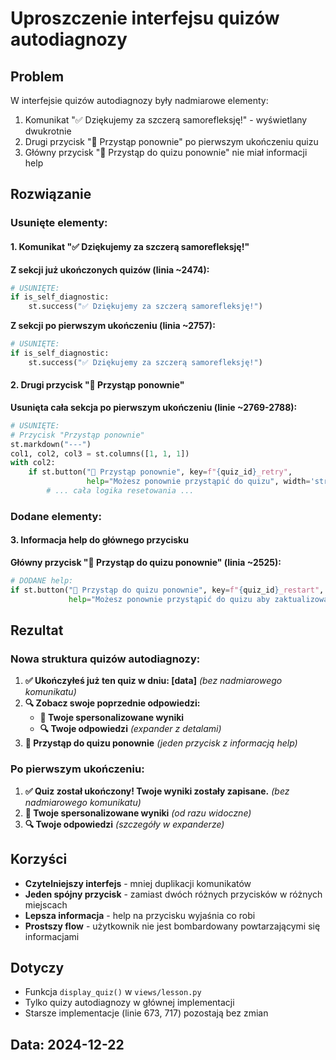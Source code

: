 # Uproszczenie interfejsu quizów autodiagnozy

## Problem
W interfejsie quizów autodiagnozy były nadmiarowe elementy:
1. Komunikat "✅ Dziękujemy za szczerą samorefleksję!" - wyświetlany dwukrotnie
2. Drugi przycisk "🔄 Przystąp ponownie" po pierwszym ukończeniu quizu
3. Główny przycisk "🔄 Przystąp do quizu ponownie" nie miał informacji help

## Rozwiązanie

### Usunięte elementy:

#### 1. Komunikat "✅ Dziękujemy za szczerą samorefleksję!" 
**Z sekcji już ukończonych quizów (linia ~2474):**
```python
# USUNIĘTE:
if is_self_diagnostic:
    st.success("✅ Dziękujemy za szczerą samorefleksję!")
```

**Z sekcji po pierwszym ukończeniu (linia ~2757):**
```python
# USUNIĘTE:
if is_self_diagnostic:
    st.success("✅ Dziękujemy za szczerą samorefleksję!")
```

#### 2. Drugi przycisk "🔄 Przystąp ponownie"
**Usunięta cała sekcja po pierwszym ukończeniu (linie ~2769-2788):**
```python
# USUNIĘTE:
# Przycisk "Przystąp ponownie"
st.markdown("---")
col1, col2, col3 = st.columns([1, 1, 1])
with col2:
    if st.button("🔄 Przystąp ponownie", key=f"{quiz_id}_retry", 
                 help="Możesz ponownie przystąpić do quizu", width='stretch'):
        # ... cała logika resetowania ...
```

### Dodane elementy:

#### 3. Informacja help do głównego przycisku
**Główny przycisk "🔄 Przystąp do quizu ponownie" (linia ~2525):**
```python
# DODANE help:
if st.button("🔄 Przystąp do quizu ponownie", key=f"{quiz_id}_restart", 
             help="Możesz ponownie przystąpić do quizu aby zaktualizować swoje wyniki"):
```

## Rezultat

### Nowa struktura quizów autodiagnozy:
1. **✅ Ukończyłeś już ten quiz w dniu: [data]** *(bez nadmiarowego komunikatu)*
2. **🔍 Zobacz swoje poprzednie odpowiedzi:**
   - **🎯 Twoje spersonalizowane wyniki**
   - **🔍 Twoje odpowiedzi** *(expander z detalami)*
3. **🔄 Przystąp do quizu ponownie** *(jeden przycisk z informacją help)*

### Po pierwszym ukończeniu:
1. **✅ Quiz został ukończony! Twoje wyniki zostały zapisane.** *(bez nadmiarowego komunikatu)*
2. **🎯 Twoje spersonalizowane wyniki** *(od razu widoczne)*
3. **🔍 Twoje odpowiedzi** *(szczegóły w expanderze)*

## Korzyści
- **Czytelniejszy interfejs** - mniej duplikacji komunikatów
- **Jeden spójny przycisk** - zamiast dwóch różnych przycisków w różnych miejscach
- **Lepsza informacja** - help na przycisku wyjaśnia co robi
- **Prostszy flow** - użytkownik nie jest bombardowany powtarzającymi się informacjami

## Dotyczy
- Funkcja `display_quiz()` w `views/lesson.py`
- Tylko quizy autodiagnozy w głównej implementacji
- Starsze implementacje (linie 673, 717) pozostają bez zmian

## Data: 2024-12-22